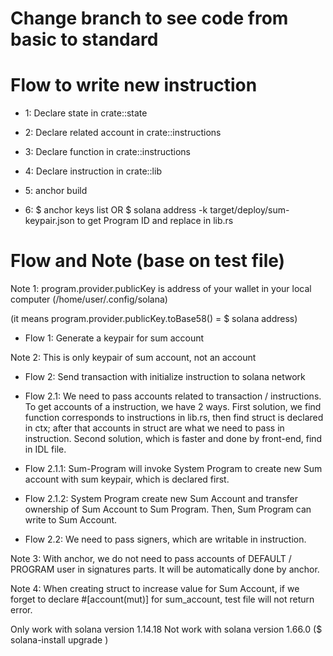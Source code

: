 # Change branch to see code from basic to standard

# Flow to write new instruction

- 1: Declare state in crate::state

- 2: Declare related account in crate::instructions

- 3: Declare function in crate::instructions

- 4: Declare instruction in crate::lib

- 5: anchor build

- 6: $ anchor keys list OR $ solana address -k target/deploy/sum-keypair.json to get Program ID and replace in lib.rs

# Flow and Note (base on test file)

Note 1: program.provider.publicKey is address of your wallet in your local computer (/home/user/.config/solana)

(it means program.provider.publicKey.toBase58() = $ solana address)

- Flow 1: Generate a keypair for sum account

Note 2: This is only keypair of sum account, not an account

- Flow 2: Send transaction with initialize instruction to solana network

- Flow 2.1: We need to pass accounts related to transaction / instructions. To get accounts of a instruction, we have 2 ways. First solution, we find function corresponds to instructions in lib.rs, then find struct is declared in ctx; after that accounts in struct are what we need to pass in instruction. Second solution, which is faster and done by front-end, find in IDL file.

- Flow 2.1.1: Sum-Program will invoke System Program to create new Sum account with sum keypair, which is declared first.

- Flow 2.1.2: System Program create new Sum Account and transfer ownership of Sum Account to Sum Program. Then, Sum Program can write to Sum Account.

- Flow 2.2: We need to pass signers, which are writable in instruction.

Note 3: With anchor, we do not need to pass accounts of DEFAULT / PROGRAM user in signatures parts. It will be automatically done by anchor.

Note 4: When creating struct to increase value for Sum Account, if we forget to declare #[account(mut)] for sum_account, test file will not return error.

Only work with solana version 1.14.18
Not work with solana version 1.66.0
($ solana-install upgrade <version>)
